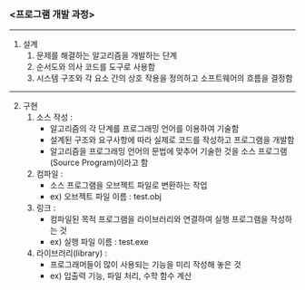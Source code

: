 ### <프로그램 개발 과정>
- - -
1. 설계
   1) 문제를 해결하는 알고리즘을 개발하는 단계
   2) 순서도와 의사 코드를 도구로 사용함
   3) 시스템 구조와 각 요소 간의 상호 작용을 정의하고 소프트웨어의 흐름을 결정함
- - -
2. 구현
   1) 소스 작성 : 
      - 알고리즘의 각 단계를 프로그래밍 언어를 이용하여 기술함
      - 설계된 구조와 요구사항에 따라 실제로 코드를 작성하고 프로그램을 개발함
      - 알고리즘을 프로그래밍 언어의 문법에 맞추어 기술한 것을 소스 프로그램(Source Program)이라고 함
   2) 컴파일 :
      - 소스 프로그램을 오브젝트 파일로 변환하는 작업
      - ex) 오브젝트 파일 이름 : test.obj
   3) 링크 :
      - 컴파일된 목적 프로그램을 라이브러리와 연결하여 실행 프로그램을 작성하는 것
      - ex) 실행 파일 이름 : test.exe
   4) 라이브러리(library) :
      - 프로그래머들이 많이 사용되는 기능을 미리 작성해 놓은 것
      - ex) 입출력 기능, 파일 처리, 수학 함수 계산
